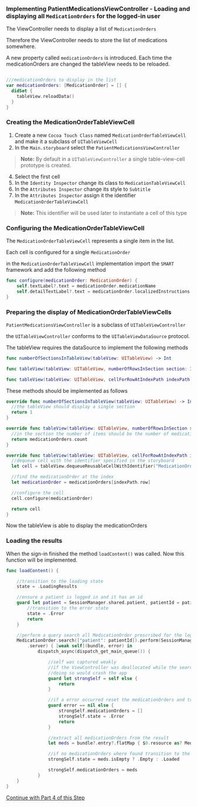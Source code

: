 ### Implementing PatientMedicationsViewController -  Loading and displaying all `MedicationOrders` for the logged-in user

The ViewController needs to display a list of `MedicationOrders`

Therefore the ViewController needs to store the list of medications somewhere.

A new property called `medicationOrders` is introduced.
Each time the medicationOrders are changed the tableView needs to be reloaded.
```swift

///medicationOrders to display in the list
var medicationOrders: [MedicationOrder] = [] {
  didSet {
    tableView.reloadData()
  }
}
```

### Creating the MedicationOrderTableViewCell
1. Create a new `Cocoa Touch Class` named `MedicationOrderTableViewCell` and make it a subclass of `UITableViewCell`
2. In the `Main.storyboard` select the `PatientMedicationsViewController`
>__Note:__ By default in a `UITableViewController` a single table-view-cell prototype is created.
4. Select the first cell
5. In the `Identity Inspector` change its class to `MedicationTableViewCell`
6. In the `Attributes Inspector` change its style to `Subtitle`
7. In the `Attributes Inspector` assign it the identifier `MedicationOrderTableViewCell`
>__Note:__ This identifier will be used later to instantiate a cell of this type


### Configuring the MedicationOrderTableViewCell
The `MedicationOrderTableViewCell` represents a single item in the list.

Each cell is configured for a single `MedicationOrder`

in the `MedicationOrderTableViewCell` implementation import the `SMART` framework and add the following method

```swift
func configure(medicationOrder: MedicationOrder) {
    self.textLabel?.text = medicationOrder.medicationName
    self.detailTextLabel?.text = medicationOrder.localizedInstructions
}
```

### Preparing the display of MedicationOrderTableViewCells

`PatientMedicationsViewController` is a subclass of `UITableViewController`

the `UITableViewController` conforms to the `UITableViewDataSource` protocol.

The tableView requires the dataSource to implement the following methods

```swift
func numberOfSectionsInTableView(tableView: UITableView) -> Int

func tableView(tableView: UITableView, numberOfRowsInSection section: Int) -> Int

func tableView(tableView: UITableView, cellForRowAtIndexPath indexPath: NSIndexPath) -> UITableViewCell

```

These methods should be implemented as follows

```swift
override func numberOfSectionsInTableView(tableView: UITableView) -> Int {
  //the tableView should display a single section
  return 1
}

override func tableView(tableView: UITableView, numberOfRowsInSection section: Int) -> Int {
  //in the section the number of items should be the number of medicationOrders
  return medicationOrders.count
}

override func tableView(tableView: UITableView, cellForRowAtIndexPath indexPath: NSIndexPath) -> UITableViewCell {
  //dequeue cell with the identifier specified in the storyboard
  let cell = tableView.dequeueReusableCellWithIdentifier("MedicationOrderTableViewCell", forIndexPath: indexPath) as! MedicationOrderTableViewCell

  //find the medicationOrder at the index
  let medicationOrder = medicationOrders[indexPath.row]

  //configure the cell
  cell.configure(medicationOrder)

  return cell
}
```

Now the tableView is able to display the medicationOrders

### Loading the results

When the sign-in finished the method `loadContent()` was called.
Now this function will be implemented.

```swift
func loadContent() {

    //transition to the loading state
    state = .LoadingResults

    //ensure a patient is logged in and it has an id
    guard let patient = SessionManager.shared.patient, patientId = patient.id else {
        //transition to the error state
        state = .Error
        return
    }

    //perform a query search all MedicationOrder prescribed for the logged in patient
    MedicationOrder.search(["patient": patientId]).perform(SessionManager.shared
        .server) { [weak self](bundle, error) in
            dispatch_async(dispatch_get_main_queue()) {

                //self was captured weakly
                //if the ViewController was deallocated while the search is in progress dont try to access self
                //doing so would crash the app
                guard let strongSelf = self else {
                    return
                }

                //if a error occurred reset the medicationOrders and transition to the error state
                guard error == nil else {
                    strongSelf.medicationOrders = []
                    strongSelf.state = .Error
                    return
                }

                //extract all medicationOrders from the result
                let meds = bundle?.entry?.flatMap { $0.resource as? MedicationOrder } ?? []

                //if no medicationOrders where found transition to the empty state
                strongSelf.state = meds.isEmpty ? .Empty : .Loaded

                strongSelf.medicationOrders = meds
            }
    }
}
```

[Continue with Part 4 of this Step](STEP6-4.md)
